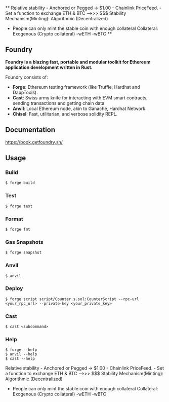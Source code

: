 
**
Relative stability - Anchored or Pegged -> $1.00
    - Chainlink PriceFeed.
    - Set a function to exchange ETH & BTC -->>> $$$
Stability Mechanism(Minting): Algorithmic (Decentralized)
  - People can only mint the stable coin with enough collateral
Collateral: Exogenous (Crypto collateral)
    -wETH
    -wBTC
**


## Foundry

**Foundry is a blazing fast, portable and modular toolkit for Ethereum application development written in Rust.**

Foundry consists of:

-   **Forge**: Ethereum testing framework (like Truffle, Hardhat and DappTools).
-   **Cast**: Swiss army knife for interacting with EVM smart contracts, sending transactions and getting chain data.
-   **Anvil**: Local Ethereum node, akin to Ganache, Hardhat Network.
-   **Chisel**: Fast, utilitarian, and verbose solidity REPL.

## Documentation

https://book.getfoundry.sh/

## Usage

### Build

```shell
$ forge build
```

### Test

```shell
$ forge test
```

### Format

```shell
$ forge fmt
```

### Gas Snapshots

```shell
$ forge snapshot
```

### Anvil

```shell
$ anvil
```

### Deploy

```shell
$ forge script script/Counter.s.sol:CounterScript --rpc-url <your_rpc_url> --private-key <your_private_key>
```

### Cast

```shell
$ cast <subcommand>
```

### Help

```shell
$ forge --help
$ anvil --help
$ cast --help
```
Relative stability - Anchored or Pegged -> $1.00
    - Chainlink PriceFeed.
    - Set a function to exchange ETH & BTC -->>> $$$
Stability Mechanism(Minting): Algorithmic (Decentralized)
  - People can only mint the stable coin with enough collateral
Collateral: Exogenous (Crypto collateral)
    -wETH
    -wBTC